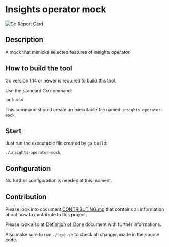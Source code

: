 # Insights operator mock

[![Go Report Card](https://goreportcard.com/badge/github.com/tisnik/insights-operator-mock)](https://goreportcard.com/report/github.com/tisnik/insights-operator-mock)

## Description

A mock that mimicks selected features of insights operator.

## How to build the tool

Go version 1.14 or newer is required to build this tool.

Use the standard Go command:

```
go build
```

This command should create an executable file named `insights-operator-mock`.

## Start

Just run the executable file created by `go build`:

```
./insights-operator-mock
```

## Configuration

No further configuration is needed at this moment.

## Contribution

Please look into document [CONTRIBUTING.md](CONTRIBUTING.md) that contains all information about how to contribute to this project.

Please look also at [Definition of Done](DoD.md) document with further informations.

Also make sure to run `./test.sh` to check all changes made in the source code.

